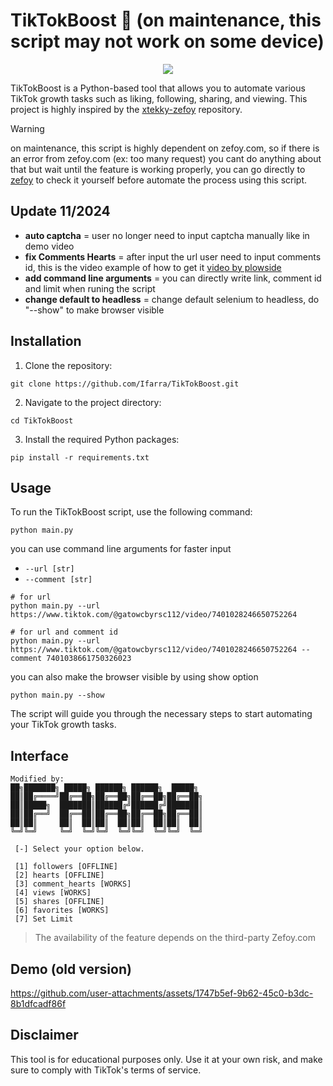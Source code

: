 # TikTokBoost 🎵 (on maintenance, this script may not work on some device)

<div align="center"><img src=https://i.pinimg.com/originals/f2/2b/cf/f22bcf30acbab8d3fdffaa10c7926d19.gif></div>

TikTokBoost is a Python-based tool that allows you to automate various TikTok growth tasks such as liking, following, sharing, and viewing. This project is highly inspired by the [xtekky-zefoy](https://github.com/xtekky/zefoy) repository.

>[!WARNING]
>on maintenance, this script is highly dependent on zefoy.com, so if there is an error from zefoy.com (ex: too many request) you cant do anything about that but wait until the feature is working properly, you can go directly to [zefoy](https://zefoy.com) to check it yourself before automate the process using this script.

## Update 11/2024

- **auto captcha** = user no longer need to input captcha manually like in demo video
- **fix Comments Hearts** = after input the url user need to input comments id, this is the video example of how to get it [video by plowside](https://youtu.be/AjRFf5jw9Vw)
- **add command line arguments** = you can directly write link, comment id and limit when runing the script
- **change default to headless** = change default selenium to headless, do "--show" to make browser visible

## Installation

1. Clone the repository:

```
git clone https://github.com/Ifarra/TikTokBoost.git
```

2. Navigate to the project directory:

```
cd TikTokBoost
```

3. Install the required Python packages:

```
pip install -r requirements.txt
```

## Usage

To run the TikTokBoost script, use the following command:

```
python main.py
```

you can use command line arguments for faster input

- `--url [str]`
- `--comment [str]`

```
# for url
python main.py --url https://www.tiktok.com/@gatowcbyrsc112/video/7401028246650752264

# for url and comment id
python main.py --url https://www.tiktok.com/@gatowcbyrsc112/video/7401028246650752264 --comment 7401038661750326023
```

you can also make the browser visible by using show option

```
python main.py --show
```

The script will guide you through the necessary steps to start automating your TikTok growth tasks.

## Interface

```
Modified by:
██╗███████╗ █████╗ ██████╗ ██████╗  █████╗
██║██╔════╝██╔══██╗██╔══██╗██╔══██╗██╔══██╗
██║█████╗  ███████║██████╔╝██████╔╝███████║
██║██╔══╝  ██╔══██║██╔══██╗██╔══██╗██╔══██║
██║██║     ██║  ██║██║  ██║██║  ██║██║  ██║
╚═╝╚═╝     ╚═╝  ╚═╝╚═╝  ╚═╝╚═╝  ╚═╝╚═╝  ╚═╝

 [-] Select your option below.

 [1] followers [OFFLINE]
 [2] hearts [OFFLINE]
 [3] comment_hearts [WORKS]
 [4] views [WORKS]
 [5] shares [OFFLINE]
 [6] favorites [WORKS]
 [7] Set Limit
```

> The availability of the feature depends on the third-party Zefoy.com

## Demo (old version)

https://github.com/user-attachments/assets/1747b5ef-9b62-45c0-b3dc-8b1dfcadf86f

## Disclaimer

This tool is for educational purposes only. Use it at your own risk, and make sure to comply with TikTok's terms of service.
